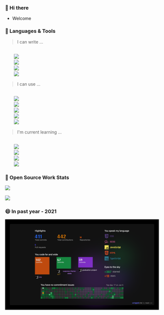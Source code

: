 ### 👋 Hi there

- Welcome
<!-- <img src="https://img.shields.io/badge/Blogger-FF5722?style=for-the-badge&logo=blogger&logoColor=white
" /> -->

<!-- - 🌱 I'm
- 👯 I’m looking to collaborate on ...
- 🤔 I’m looking for help with ...
- 💬 Ask me about ...
- 📫 How to reach me: ...
- 😄 Pronouns: ...
- ⚡ Fun fact: ...  -->

### 🔭 Languages & Tools

> I can write ...

<code>
    <img src="https://img.shields.io/badge/JavaScript-323330?style=for-the-badge&logo=javascript&logoColor=F7DF1E"/>
    <img src="https://img.shields.io/badge/TypeScript-007ACC?style=for-the-badge&logo=typescript&logoColor=white"/>
    <img src="https://img.shields.io/badge/CSS3-1572B6?style=for-the-badge&logo=css3&logoColor=white" />
    <img src="https://img.shields.io/badge/HTML5-E34F26?style=for-the-badge&logo=html5&logoColor=white"/>
</code>

> I can use ...

<code>
    <img src="https://img.shields.io/badge/React-20232A?style=for-the-badge&logo=react&logoColor=61DAFB"/>
    <img src="https://img.shields.io/badge/Vue.js-35495E?style=for-the-badge&logo=vuedotjs&logoColor=4FC08D" />
    <img src="https://img.shields.io/badge/next.js-000000?style=for-the-badge&logo=nextdotjs&logoColor=white" />
    <img src="https://img.shields.io/badge/Express.js-000000?style=for-the-badge&logo=express&logoColor=white" />
    <img src="https://img.shields.io/badge/Tailwind_CSS-38B2AC?style=for-the-badge&logo=tailwind-css&logoColor=white" />
</code>

> I'm current learning ...

<code>
    <img src="https://img.shields.io/badge/Go-00ADD8?style=for-the-badge&logo=go&logoColor=white" />
    <img src="https://img.shields.io/badge/Swift-FA7343?style=for-the-badge&logo=swift&logoColor=white" />
    <img src="https://img.shields.io/badge/Linux-FCC624?style=for-the-badge&logo=linux&logoColor=black"/>
    <img src="https://img.shields.io/badge/Docker-2CA5E0?style=for-the-badge&logo=docker&logoColor=white" />
</code>

### 💬 Open Source Work Stats

![](https://github-readme-stats.vercel.app/api/top-langs?username=shuaxindiary&show_icons=true&theme=buefy&layout=compact&card_width=445)

![](https://github-readme-stats.vercel.app/api?username=shuaxindiary&show_icons=true&count_private=true&theme=buefy)

<!-- ### ✨Individual Project
- [色卡](https://github.com/SHUAXINDIARY/colorGuide)
- [demo-cli](https://github.com/SHUAXINDIARY/demo-cli)：基于gulp封装的开箱即用的ts、less练习开发环境
- [Vuex持久化插件](https://github.com/SHUAXINDIARY/cacheState)：缓存vuex数据 -->

### 😄 In past year - 2021

![](./wrapped_SHUAXINDIARY.png)

<!-- **SHUAXINDIARY/SHUAXINDIARY** is a ✨ _special_ ✨ repository because its `README.md` (this file) appears on your GitHub profile.

Here are some ideas to get you started:

- 🔭 I’m currently working on ...
- 🌱 I’m currently learning ...
- 👯 I’m looking to collaborate on ...
- 🤔 I’m looking for help with ...
- 💬 Ask me about ...
- 📫 How to reach me: ...
- 😄 Pronouns: ...
- ⚡ Fun fact: ... -->
